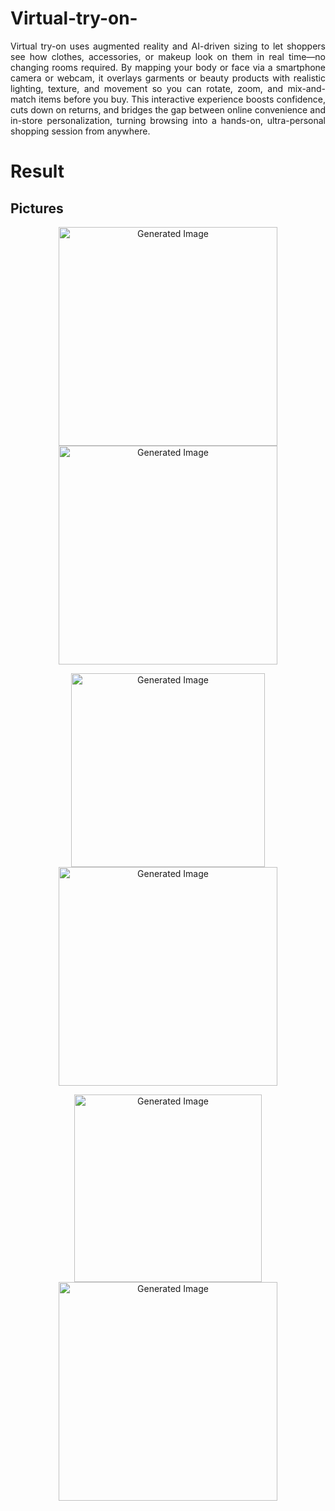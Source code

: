 # Virtual-try-on-
<p align="justify"> Virtual try-on uses augmented reality and AI-driven sizing to let shoppers see how clothes, accessories, or makeup look on them in real time—no changing rooms required. By mapping your body or face via a smartphone camera or webcam, it overlays garments or beauty products with realistic lighting, texture, and movement so you can rotate, zoom, and mix-and-match items before you buy. This interactive experience boosts confidence, cuts down on returns, and bridges the gap between online convenience and in-store personalization, turning browsing into a hands-on, ultra-personal shopping session from anywhere.</p>


# Result
## Pictures
<p align="center">
  <img src="https://github.com/user-attachments/assets/971d19f7-7acd-4ac5-923b-716281b7c9c9" width="350" title="Generated Image">
  <img src="https://github.com/user-attachments/assets/d6601ae5-aac2-4dda-91dc-283915d2dfab" width="350" title="Generated Image">
</p>


<p align="center">
  <img src="https://github.com/user-attachments/assets/61847ae4-1377-41ee-9580-7364a56dd98b" width="310" title="Generated Image">
  <img src="https://github.com/user-attachments/assets/1ac4c8a7-af56-4ee8-8dd3-d9c6ff661591" width="350" title="Generated Image">
</p>

<p align="center">
  <img src="https://github.com/user-attachments/assets/8cf186bd-f539-4bb2-a0d7-7a56668ec204" width="300" title="Generated Image">
  <img src="https://github.com/user-attachments/assets/3b1eae8b-636c-4a65-acff-872ffbcfcd32" width="350" title="Generated Image">
</p>

